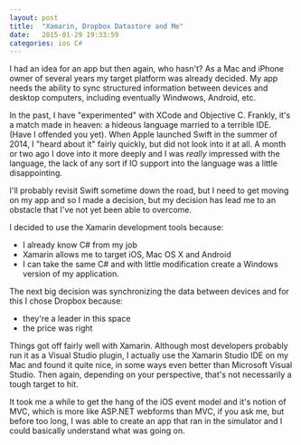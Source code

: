 ```yaml
---
layout: post
title:  "Xamarin, Dropbox Datastore and Me"
date:   2015-01-29 19:33:59
categories: ios C#
---
```



I had an idea for an app but then again, who hasn't?  As a Mac and iPhone owner of several years my target platform was already decided. My app needs the ability to sync structured information between devices and desktop computers, including eventually Windwows, Android, etc. 
 
In the past, I have "experimented" with XCode and Objective C. Frankly, it's a match made in heaven: a hideous language married to a terrible IDE. (Have I offended you yet).  When Apple launched Swift in the summer of 2014, I "heard about it" fairly quickly, but did not look into it at all. A month or two ago I dove into it more deeply and I was *really* impressed with the language, the lack of any sort if IO support into the language was a little disappointing. 

I'll probably revisit Swift sometime down the road, but I need to get moving on my app and so I made a decision, but my decision has lead me to an obstacle that I've not yet been able to overcome. 

I decided to use the Xamarin development tools because:

- I already know C# from my job
- Xamarin allows me to target iOS, Mac OS X and Android
- I can take the same C# and with little modification create a Windows version of my application.

The next big decision was synchronizing the data between devices and for this I chose Dropbox because:

- they're a leader in this space
- the price was right

Things got off fairly well with Xamarin. Although most developers probably run it as a Visual Studio plugin, I actually use the Xamarin Studio IDE on my Mac and found it quite nice, in some ways even better than Microsoft Visual Studio. Then again, depending on your perspective, that's not necessarily a tough target to hit.

It took me a while to get the hang of the iOS event model and it's notion of MVC, which is more like ASP.NET webforms than MVC, if you ask me, but before too long, I was able to create an app that ran in the simulator and I could basically understand what was going on.









